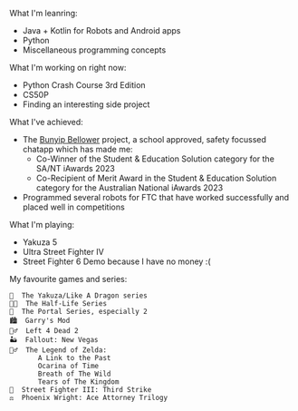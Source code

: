 What I'm leanring:
 - Java + Kotlin for Robots and Android apps
 - Python
 - Miscellaneous programming concepts

What I'm working on right now:
 - Python Crash Course 3rd Edition
 - CS50P
 - Finding an interesting side project

What I've achieved:
 - The [Bunyip Bellower](https://github.com/Murray-Bridge-Bunyips/BunyipBellower) project, a school approved, safety focussed chatapp which has made me:
   - Co-Winner of the Student & Education Solution category for the SA/NT iAwards 2023
   - Co-Recipient of Merit Award in the Student & Education Solution category for the Australian National iAwards 2023
 - Programmed several robots for FTC that have worked successfully and placed well in competitions

What I'm playing:
 - Yakuza 5
 - Ultra Street Fighter IV
 - Street Fighter 6 Demo because I have no money :(

My favourite games and series:
 ```
👊  The Yakuza/Like A Dragon series
👨‍🔬  The Half-Life Series
🤖  The Portal Series, especially 2
🏙  Garry's Mod
🧟‍♂️  Left 4 Dead 2
🏜  Fallout: New Vegas
🧝‍♂️  The Legend of Zelda:
        A Link to the Past
        Ocarina of Time
        Breath of The Wild
        Tears of The Kingdom
🤼  Street Fighter III: Third Strike
⚖️  Phoenix Wright: Ace Attorney Trilogy
```
